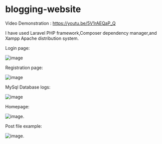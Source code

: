 # blogging-website


Video Demonstration : https://youtu.be/5V1rAEQaP_Q 

I have used Laravel PHP framework,Composer dependency manager,and Xampp Apache distribution system.


Login page:


![image](https://github.com/sidd2423/blogging-website/assets/112332747/aec8cabd-7cf8-443c-aa91-e544c4d9ca01)


Registration page:


![image](https://github.com/sidd2423/blogging-website/assets/112332747/1a16c17b-df63-4702-b070-be17d4f4afc3)


MySql Database logs:


![image](https://github.com/sidd2423/blogging-website/assets/112332747/00b6f5c5-415a-4a9e-8237-cdf0207e235c)


Homepage:

![image](https://github.com/sidd2423/blogging-website/assets/112332747/76311635-4106-4f44-9d3d-7a6d3be2dcd0).

Post file example:

![image](https://github.com/sidd2423/blogging-website/assets/112332747/89c41e33-3a45-4f55-bb1c-127bf35552f3).



